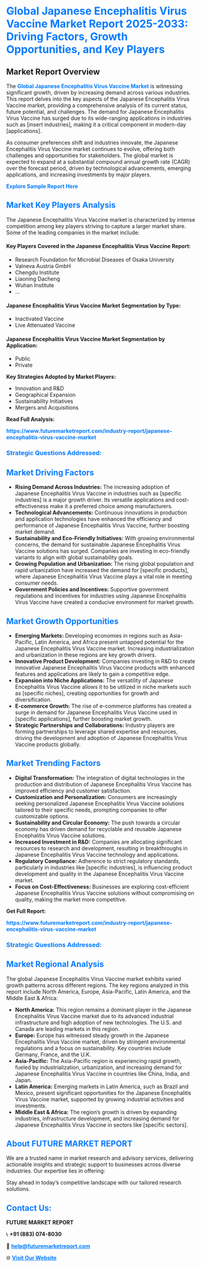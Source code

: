 <h1 style="color: #007BFF;">Global Japanese Encephalitis Virus Vaccine Market Report 2025-2033: Driving Factors, Growth Opportunities, and Key Players</h1>

<section id="overview">
<h2>Market Report Overview</h2>
<p>The <a href="https://www.futuremarketreport.com/industry-report/japanese-encephalitis-virus-vaccine-market" style="color: #007BFF; text-decoration: none;"><strong>Global Japanese Encephalitis Virus Vaccine Market</strong></a> is witnessing significant growth, driven by increasing demand across various industries. This report delves into the key aspects of the Japanese Encephalitis Virus Vaccine market, providing a comprehensive analysis of its current status, future potential, and challenges. The demand for Japanese Encephalitis Virus Vaccine has surged due to its wide-ranging applications in industries such as [insert industries], making it a critical component in modern-day [applications].</p>
<p>As consumer preferences shift and industries innovate, the Japanese Encephalitis Virus Vaccine market continues to evolve, offering both challenges and opportunities for stakeholders. The global market is expected to expand at a substantial compound annual growth rate (CAGR) over the forecast period, driven by technological advancements, emerging applications, and increasing investments by major players.</p>
</section>

<section id="overview">
<p><a href="https://www.futuremarketreport.com/request-sample/reportId=105742" style="color: #007BFF; text-decoration: none;"><strong>Explore Sample Report Here</strong></a></p>
</section>

<section id="key-players">
<h2 style="color: #007BFF;">Market Key Players Analysis</h2>
<p>The Japanese Encephalitis Virus Vaccine market is characterized by intense competition among key players striving to capture a larger market share. Some of the leading companies in the market include:</p>
<h4>Key Players Covered in the Japanese Encephalitis Virus Vaccine Report:</h4>
<ul><li>Research Foundation for Microbial Diseases of Osaka University</li><li>Valneva Austria GmbH</li><li>Chengdu Institute</li><li>Liaoning Dacheng</li><li>Wuhan Institute</li><li>...</li></ul>
<h4>Japanese Encephalitis Virus Vaccine Market Segmentation by Type:</h4>
<ul><li>Inactivated Vaccine</li><li>Live Attenuated Vaccine</li></ul>

<h4>Japanese Encephalitis Virus Vaccine Market Segmentation by Application:</h4>
<ul><li>Public</li><li>Private</li></ul>
<p><strong>Key Strategies Adopted by Market Players:</strong></p>
<ul>
<li>Innovation and R&D</li>
<li>Geographical Expansion</li>
<li>Sustainability Initiatives</li>
<li>Mergers and Acquisitions</li>
</ul>
</section>

<section>
<p><strong>Read Full Analysis: </strong></p><a href="https://www.futuremarketreport.com/industry-report/japanese-encephalitis-virus-vaccine-market" style="color: #007BFF; text-decoration: none;"><strong>https://www.futuremarketreport.com/industry-report/japanese-encephalitis-virus-vaccine-market</strong></a>
<h3 style="color: #007BFF;">Strategic Questions Addressed:</h3>
</section>

<section id="driving-factors">
<h2 style="color: #007BFF;">Market Driving Factors</h2>
<ul>
<li><strong>Rising Demand Across Industries:</strong> The increasing adoption of Japanese Encephalitis Virus Vaccine in industries such as [specific industries] is a major growth driver. Its versatile applications and cost-effectiveness make it a preferred choice among manufacturers.</li>
<li><strong>Technological Advancements:</strong> Continuous innovations in production and application technologies have enhanced the efficiency and performance of Japanese Encephalitis Virus Vaccine, further boosting market demand.</li>
<li><strong>Sustainability and Eco-Friendly Initiatives:</strong> With growing environmental concerns, the demand for sustainable Japanese Encephalitis Virus Vaccine solutions has surged. Companies are investing in eco-friendly variants to align with global sustainability goals.</li>
<li><strong>Growing Population and Urbanization:</strong> The rising global population and rapid urbanization have increased the demand for [specific products], where Japanese Encephalitis Virus Vaccine plays a vital role in meeting consumer needs.</li>
<li><strong>Government Policies and Incentives:</strong> Supportive government regulations and incentives for industries using Japanese Encephalitis Virus Vaccine have created a conducive environment for market growth.</li>
</ul>
</section>

<section id="growth-opportunities">
<h2 style="color: #007BFF;">Market Growth Opportunities</h2>
<ul>
<li><strong>Emerging Markets:</strong> Developing economies in regions such as Asia-Pacific, Latin America, and Africa present untapped potential for the Japanese Encephalitis Virus Vaccine market. Increasing industrialization and urbanization in these regions are key growth drivers.</li>
<li><strong>Innovative Product Development:</strong> Companies investing in R&D to create innovative Japanese Encephalitis Virus Vaccine products with enhanced features and applications are likely to gain a competitive edge.</li>
<li><strong>Expansion into Niche Applications:</strong> The versatility of Japanese Encephalitis Virus Vaccine allows it to be utilized in niche markets such as [specific niches], creating opportunities for growth and diversification.</li>
<li><strong>E-commerce Growth:</strong> The rise of e-commerce platforms has created a surge in demand for Japanese Encephalitis Virus Vaccine used in [specific applications], further boosting market growth.</li>
<li><strong>Strategic Partnerships and Collaborations:</strong> Industry players are forming partnerships to leverage shared expertise and resources, driving the development and adoption of Japanese Encephalitis Virus Vaccine products globally.</li>
</ul>
</section>

<section id="trending-factors">
<h2 style="color: #007BFF;">Market Trending Factors</h2>
<ul>
<li><strong>Digital Transformation:</strong> The integration of digital technologies in the production and distribution of Japanese Encephalitis Virus Vaccine has improved efficiency and customer satisfaction.</li>
<li><strong>Customization and Personalization:</strong> Consumers are increasingly seeking personalized Japanese Encephalitis Virus Vaccine solutions tailored to their specific needs, prompting companies to offer customizable options.</li>
<li><strong>Sustainability and Circular Economy:</strong> The push towards a circular economy has driven demand for recyclable and reusable Japanese Encephalitis Virus Vaccine solutions.</li>
<li><strong>Increased Investment in R&D:</strong> Companies are allocating significant resources to research and development, resulting in breakthroughs in Japanese Encephalitis Virus Vaccine technology and applications.</li>
<li><strong>Regulatory Compliance:</strong> Adherence to strict regulatory standards, particularly in industries like [specific industries], is influencing product development and quality in the Japanese Encephalitis Virus Vaccine market.</li>
<li><strong>Focus on Cost-Effectiveness:</strong> Businesses are exploring cost-efficient Japanese Encephalitis Virus Vaccine solutions without compromising on quality, making the market more competitive.</li>
</ul>
</section>

<section>
<p><strong>Get Full Report: </strong></p><a href="https://www.futuremarketreport.com/industry-report/japanese-encephalitis-virus-vaccine-market" style="color: #007BFF; text-decoration: none;"><strong>https://www.futuremarketreport.com/industry-report/japanese-encephalitis-virus-vaccine-market</strong></a>
<h3 style="color: #007BFF;">Strategic Questions Addressed:</h3>
</section>


<section id="regional-analysis">
<h2 style="color: #007BFF;">Market Regional Analysis</h2>
<p>The global Japanese Encephalitis Virus Vaccine market exhibits varied growth patterns across different regions. The key regions analyzed in this report include North America, Europe, Asia-Pacific, Latin America, and the Middle East & Africa:</p>
<ul>
<li><strong>North America:</strong> This region remains a dominant player in the Japanese Encephalitis Virus Vaccine market due to its advanced industrial infrastructure and high adoption of new technologies. The U.S. and Canada are leading markets in this region.</li>
<li><strong>Europe:</strong> Europe has witnessed steady growth in the Japanese Encephalitis Virus Vaccine market, driven by stringent environmental regulations and a focus on sustainability. Key countries include Germany, France, and the U.K.</li>
<li><strong>Asia-Pacific:</strong> The Asia-Pacific region is experiencing rapid growth, fueled by industrialization, urbanization, and increasing demand for Japanese Encephalitis Virus Vaccine in countries like China, India, and Japan.</li>
<li><strong>Latin America:</strong> Emerging markets in Latin America, such as Brazil and Mexico, present significant opportunities for the Japanese Encephalitis Virus Vaccine market, supported by growing industrial activities and investments.</li>
<li><strong>Middle East & Africa:</strong> The region’s growth is driven by expanding industries, infrastructure development, and increasing demand for Japanese Encephalitis Virus Vaccine in sectors like [specific sectors].</li>
</ul>
</section>

<footer>
<h2 style="color: #007BFF;">About FUTURE MARKET REPORT</h2>
<p>We are a trusted name in market research and advisory services, delivering actionable insights and strategic support to businesses across diverse industries. Our expertise lies in offering:</p>

<p>Stay ahead in today’s competitive landscape with our tailored research solutions.</p>

<h2 style="color: #007BFF;">Contact Us:</h2>
<p><strong>FUTURE MARKET REPORT</strong></p>
<p>📞 <strong>+91 (883) 074-8030</strong></p>
<p>📧 <strong><a href="mailto:help@futuremarketreport.com" style="color: #007BFF;">help@futuremarketreport.com</a></strong></p>
<p>🌐 <strong><a href="https://www.futuremarketreport.com/" style="color: #007BFF;">Visit Our Website</a></strong></p>
</footer>